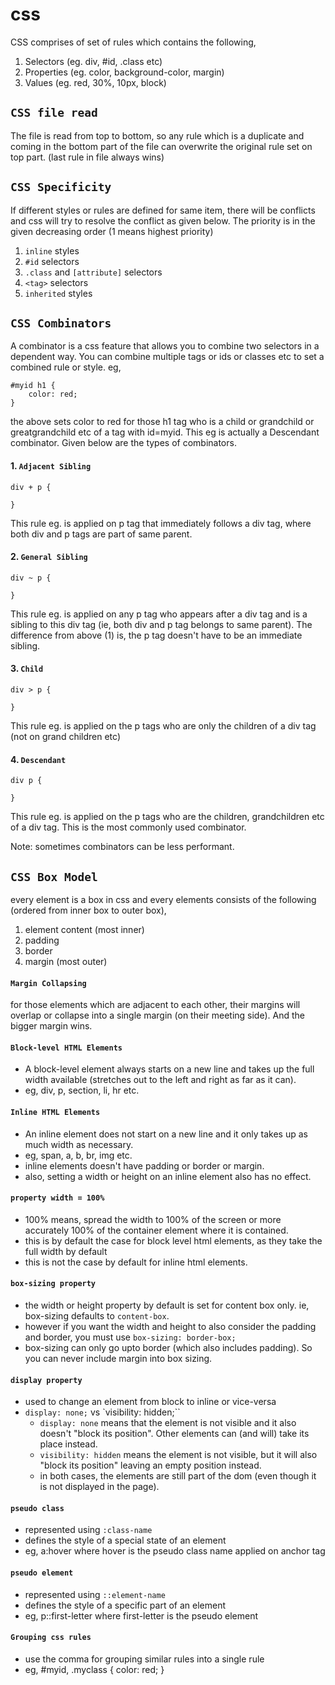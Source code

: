 # css

CSS comprises of set of rules which contains the following,
1. Selectors (eg. div, #id, .class etc)
2. Properties (eg. color, background-color, margin)
3. Values (eg. red, 30%, 10px, block)

## `CSS file read`
The file is read from top to bottom, so any rule which is a duplicate and coming in the bottom part of the file can overwrite the original rule set on top part. (last rule in file always wins)

## `CSS Specificity`

If different styles or rules are defined for same item, there will be conflicts and css will try to resolve the conflict as given below.
The priority is in the given decreasing order (1 means highest priority)
1. `inline` styles
2. `#id` selectors
3. `.class` and `[attribute]` selectors
4. `<tag>` selectors
5. `inherited` styles

## `CSS Combinators`
A combinator is a css feature that allows you to combine two selectors in a dependent way. You can combine multiple tags or ids or classes etc to set a combined rule or style.
eg,
```
#myid h1 {
    color: red;
}
```
the above sets color to red for those h1 tag who is a child or grandchild or greatgrandchild etc of a tag with id=myid. This eg is actually a Descendant combinator. Given below are the types of combinators.

#### 1. `Adjacent Sibling`
````
div + p {

}
````
This rule eg. is applied on p tag that immediately follows a div tag, where both div and p tags are part of same parent.

#### 2. `General Sibling`
````
div ~ p {
    
}
````
This rule eg. is applied on any p tag who appears after a div tag and is a sibling to this div tag (ie, both div and p tag belongs to same parent). The difference from above (1) is, the p tag doesn't have to be an immediate sibling.

#### 3. `Child`
````
div > p {
    
}
````
This rule eg. is applied on the p tags who are only the children of a div tag (not on grand children etc)

#### 4. `Descendant`
````
div p {
    
}
````
This rule eg. is applied on the p tags who are the children, grandchildren etc of a div tag. This is the most commonly used combinator.

Note: sometimes combinators can be less performant.

## `CSS Box Model`

every element is a box in css and every elements consists of the following (ordered from inner box to outer box),
1. element content (most inner)
2. padding
3. border
4. margin (most outer)

#### `Margin Collapsing`
for those elements which are adjacent to each other, their margins will overlap or collapse into a single margin (on their meeting side). And the bigger margin wins.

#### `Block-level HTML Elements`
- A block-level element always starts on a new line and takes up the full width available (stretches out to the left and right as far as it can).
- eg, div, p, section, li, hr etc.

#### `Inline HTML Elements`
- An inline element does not start on a new line and it only takes up as much width as necessary.
- eg, span, a, b, br, img etc.
- inline elements doesn't have padding or border or margin.
- also, setting a width or height on an inline element also has no effect.


#### `property width = 100%`
- 100% means, spread the width to 100% of the screen or more accurately 100% of the container element where it is contained.
- this is by default the case for block level html elements, as they take the full width by default
- this is not the case by default for inline html elements.

#### `box-sizing property`
- the width or height property by default is set for content box only. ie, box-sizing defaults to `content-box`.
- however if you want the width and height to also consider the padding and border, you must use `box-sizing: border-box;`
- box-sizing can only go upto border (which also includes padding). So you can never include margin into box sizing.

#### `display property`
- used to change an element from block to inline or vice-versa
- `display: none;` vs `visibility: hidden;``
    - `display: none` means that the element is not visible and it also doesn't "block its position". Other elements can (and will) take its place instead.
    - `visibility: hidden` means the element is not visible, but it will also "block its position" leaving an empty position instead.
    - in both cases, the elements are still part of the dom (even though it is not displayed in the page).

#### `pseudo class`
- represented using `:class-name`
- defines the style of a special state of an element
- eg, a:hover where hover is the pseudo class name applied on anchor tag

#### `pseudo element`
- represented using `::element-name`
- defines the style of a specific part of an element
- eg, p::first-letter where first-letter is the pseudo element

#### `Grouping css rules`
- use the comma for grouping similar rules into a single rule
- eg, #myid, .myclass { color: red; }